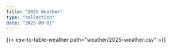 ```yaml
---
title: "2025 Weather"
type: "collection"
date: "2025-09-01"
---
```


{{< csv-to-table-weather path="weather/2025-weather.csv" >}}
